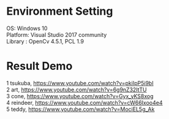 #  Environment Setting
OS: Windows 10 \
Platform: Visual Studio 2017 community \
Library : OpenCv 4.5.1, PCL 1.9 

#  Result Demo
1 tsukuba,  https://www.youtube.com/watch?v=pkiIpP5i9bI \
2 art,   https://www.youtube.com/watch?v=6g9nZ32ItTU \
3 cone,   https://www.youtube.com/watch?v=Gyx_yKS8xog \
4 reindeer,  https://www.youtube.com/watch?v=cW66Ixoo4e4 \
5 teddy, https://www.youtube.com/watch?v=MociEL5g_Ak 
